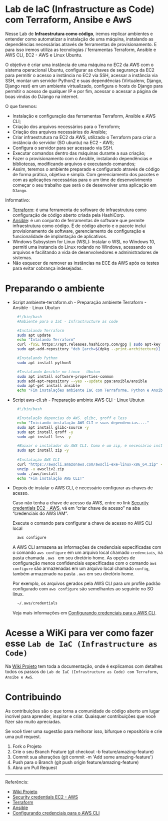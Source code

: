 # Lab de IaC (Infrastructure as Code) com Terraform, Ansibe e AwS

Nesse Lab de **Infraestrutura como código**, iremos replicar ambientes e entender como automatizar a instalação de uma máquina, instalando as dependências necessárias através de ferramentas de provisionamento. E para isso iremos utiliza as tecnologias / ferramentas Terraform, Ansible e AWS CLI, EC2 - AWS e Linux Ubuntu.

O objetivo é criar uma instância de uma máquina no EC2 da AWS com o sistema operacional Ubuntu, configurar as chaves de segurança da EC2 para permitir o acesso a instância no EC2 via SSH, acessar a instância via SSH, montar um servidor Python2 e suas dependências (Virtualenv, Django, Django rest) em um ambiente virtualizado, configura o hosts do Django para permitir o acesso de qualquer IP e por fim, acessar o acessar a página de boas vindas do DJango na internet.

O que faremos: 
* Instalação e configuração das ferramentas Terraform, Ansible e AWS CLI;
* Criação dos arquivos necessários para o Terroform;
* Criação dos arquivos necessários do Ansible;
* Criar infraestrutura na EC2 da AWS, utilizado o Terraform para criar a instância do servidor (SO ubuntu) na EC2 - AWS;
* Configura o servidor para ser acessado via SSH.
* Executar comandos dentro das máquinas durante a sua criação;
* Fazer o provisionamento com o Ansible, instalando dependências e bibliotecas, modificando arquivos e executando comandos;
* Assim, teremos o ambiente preparado e configurado através de código de forma prática, objetiva e simpla. Com gerenciamento dos pacotes e com as aplicações necessárias para o um time de desenvolvimento começar o seu trabalho que será o de desenvolver uma aplicação em ```DJango```. 


Informativo:
* [Terraform]: é uma ferramenta de software de infraestrutura como configuração de código aberto criada pela HashiCorp.
* [Ansible]: é um conjunto de ferramentas de software que permite infraestrutura como código. É de código aberto e o pacote inclui provisionamento de software, gerenciamento de configuração e funcionalidade de implantação de aplicativos.
* Windows Subsystem for Linux (WSL): Instalar o WSL no Windows 10, permiti uma instancia do Linux rodando no Windows, acessando os arquivos e facilitando a vida de desenvolvedores e administradores de sistemas.
* Não esquecer de remover as instâncias na ECE da AWS após os testes para evitar cobrança indesejadas. 



# Preparando o ambiente

* Script ambiente-terraform.sh - Preparação ambiente Terraform - Ansible - Linux Ubutun
  ```sh
    #!/bin/bash
    #Ambiente para o IaC - Infrastructure as code

    #Instalando Terraform
    sudo apt update
    echo "Intalando Terraform"
    curl -fsSL https://apt.releases.hashicorp.com/gpg | sudo apt-key add -
    sudo apt-add-repository "deb [arch=$(dpkg --print-architecture)] https://apt.releases.hashicorp.com $(lsb_release -cs) main"

    #Instalando Python
    sudo apt install python3

    #Instalando Ansible no Linux - Ubutun
    sudo apt install software-properties-common
    sudo add-apt-repository --yes --update ppa:ansible/ansible
    sudo apt-get install ansible
    echo "Fim instalações ambiente IaC com Terraforme, Python e Ansible!"
  ```


* Script aws-cli.sh - Preparação ambinte AWS CLI - Linux Ubutun

  ```sh
    #!/bin/bash

    #Instalação depencias do AWS. glibc, groff e less
    echo "Iniciando instalação AWS CLI e suas dependencias...."
    sudo apt install glibc-source -y
    sudo apt install groff -y
    sudo apt install less -y

    #Baixar o instalador do AWS CLI. Como é um zip, é necessário instalar o zip no linux
    sudo apt install zip -y
    
    #Instalação AWS CLI
    curl "https://awscli.amazonaws.com/awscli-exe-linux-x86_64.zip" -o "awscliv2.zip"
    unzip -u awscliv2.zip
    sudo ./aws/install
    echo "Fim instalação AWS CLI!"
  ```


* Depois de instalar o AWS CLI, é necessário configurar as chaves de acesso.  

  Caso não tenha a chave de acesso da AWS, entre no link [Security credentials EC2 - AWS], vá em “criar chave de acesso” na aba “credenciais do AWS IAM”.

  Execute o comando para configurar a chave de acesso no AWS CLI local
  ```sh
    aws configure
  ```
  
  A AWS CLI armazena as informações de credenciais especificadas com o comando ```aws configure``` em um arquivo local chamado ```credenciais```, na pasta chamada ```.aws ``` em seu diretório home. As opções de configuração menos confidenciais especificadas com o comando ```aws configure``` são armazenadas em um arquivo local chamado ```config```, também armazenado na pasta ```.aws``` em seu diretório home.

  Por exemplo, os arquivos gerados pela AWS CLI para um profile padrão configurado com ```aws configure``` são semelhantes ao seguinte no SO linux.
  ```sh
    ~/.aws/credentials
  ```
  Veja mais informações em [Configurando credenciais para o AWS CLI].
  
  
# Acesse a WiKi para ver como fazer esse ```Lab de IaC (Infrastructure as Code)```

Na [Wiki Projeto] tem toda a documentação, onde é explicamos com detalhes todos os passos do ```Lab de IaC (Infrastructure as Code) com Terraform, Ansibe e AwS```.


# Contribuindo
As contribuições são o que torna a comunidade de código aberto um lugar incrível para aprender, inspirar e criar. Quaisquer contribuições que você fizer são muito apreciadas.

Se você tiver uma sugestão para melhorar isso, bifurque o repositório e crie uma pull request.

1. Fork o Projeto
2. Crie o seu Branch Feature (git checkout -b feature/amazing-feature)
3. Commit sua alterações (git commit -m 'Add some amazing-feature')
4. Push para o Branch (git push origin feature/amazing-feature)
5. Abra um Pull Request

---

Referêncis:
* [Wiki Projeto]
* [Security credentials EC2 - AWS]
* [Terraform]
* [Ansible]
* [Configurando credenciais para o AWS CLI]


<!-- MARKDOWN LINKS & IMAGES -->

[Wiki Projeto]: ../../wiki
[Security credentials EC2 - AWS]: https://console.aws.amazon.com/iam/home?#/security_credentials
[Terraform]: https://developer.hashicorp.com/terraform
[Ansible]: https://www.ansible.com/
[Configurando credenciais para o AWS CLI]: https://docs.aws.amazon.com/cli/latest/userguide/cli-configure-files.html
